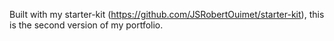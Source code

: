 Built with my starter-kit (https://github.com/JSRobertOuimet/starter-kit), this is the second version of my portfolio.